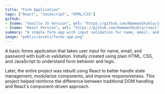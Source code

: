 ```yaml
---
title: "Form Application"
tags: ["React", "Javascript", "HTML/CSS"]
github: 
- {name: "Vanilla JS Version", url: "https://github.com/NammanShukla/jsforms-app"}
- {name: "React Version", url: "https://github.com/NammanShukla/react-forms"}
summary: "A simple form app with input validation for name, email, and password — first built in vanilla JS, then upgraded to React."
image: "public/assets/forms-app.png"
---
```


A basic forms application that takes user input for name, email, and password with built-in validation. Initially created using plain HTML, CSS, and JavaScript to understand form behavior and logic.

Later, the entire project was rebuilt using React to better handle state management, modularize components, and improve responsiveness. This project helped reinforce the difference between traditional DOM handling and React's component-driven approach.
